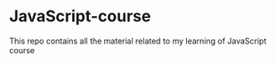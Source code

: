 # JavaScript-course
This repo contains all the material related to my learning of JavaScript course
